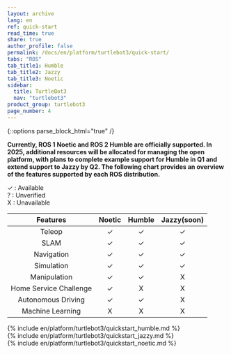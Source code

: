 ```yaml
---
layout: archive
lang: en
ref: quick-start
read_time: true
share: true
author_profile: false
permalink: /docs/en/platform/turtlebot3/quick-start/
tabs: "ROS"
tab_title1: Humble
tab_title2: Jazzy
tab_title3: Noetic
sidebar:
  title: TurtleBot3
  nav: "turtlebot3"
product_group: turtlebot3
page_number: 4
---
```


<style>body {counter-reset: h1 2 !important;}</style>
<div style="counter-reset: h2 0"></div>

{::options parse_block_html="true" /}

**Currently, ROS 1 Noetic and ROS 2 Humble are officially supported. In 2025, additional resources will be allocated for managing the open platform, with plans to complete example support for Humble in Q1 and extend support to Jazzy by Q2. The following chart provides an overview of the features supported by each ROS distribution.**

✓ : Available  <br>
? : Unverified<br>
X : Unavailable<br>

|        Features        | Noetic | Humble | Jazzy(soon)|
|:----------------------:|:------:|:--------:|:--------:|
|         Teleop         |   ✓    |    ✓     |   ✓      |
|          SLAM          |   ✓    |    ✓     |   ✓      |
|       Navigation       |   ✓    |    ✓     |   ✓      |
|       Simulation       |   ✓    |    ✓     |   ✓      |
|      Manipulation      |   ✓    |    ✓     |   X      |
| Home Service Challenge |   ✓    |    X     |   X      |
|   Autonomous Driving   |   ✓    |    ✓     |   X      |
|    Machine Learning    |   X    |    X     |   X      |


<section data-id="{{ page.tab_title1 }}" class="tab_contents">
{% include en/platform/turtlebot3/quickstart_humble.md %}
</section>

<section data-id="{{ page.tab_title2 }}" class="tab_contents">
{% include en/platform/turtlebot3/quickstart_jazzy.md %}
</section>

<section data-id="{{ page.tab_title3 }}" class="tab_contents">
{% include en/platform/turtlebot3/quickstart_noetic.md %}
</section>

<!--

Log:
20201018
- JS code is addeds to default.html.
- The made js code performs adding a class named "selected" to .archive class.
- when archive class name is changed, I want the include specific fragnments will appear and the other fragments not show up (display: none;)

20201019
- If statement only works one time when the pate is loaded. Manipulate css property, display: none or block.

20201020
- {::options parse_block_html="true" /} 옵션을 통해, Block Level 의 블럭과 마크다운을 같이 사용할수있다.
- {: .} 로 통해, ID 또는 class 지정이 가능하다.

20201029

- Page 로드시, Object에 data를 저장하여 Tab이 게속 선택되어지게끔 해야한다.
- tutorialrepublic.com/faq/how-to-keep-the-current-tab-active-on-page-reload-in-bootstrap.php#:~:text=Answer%3A%20Use%20the%20HTML5%20localStorage,tab%20selected%20on%20page%20reload.

-->
